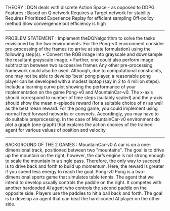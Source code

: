 THEORY : 
DQN deals with discrete Action Space - as ooposed to DDPG
Features :
Based on Q network
Requires a Target network for stability
Requires Prioritized Experience Replay for efficient sampling
Off-policy method
Slow convergence but efficiency is high
______________________________________________________________________
PROBLEM STATEMENT : 
Implement theDQNalgorithm to solve the tasks envisioned by the two environments. For the
Pong-v0 environment consider pre-processing of the frames (to arrive at state formulation)
using the following step(s).
• Convert the RGB image into grayscale and downsample the resultant grayscale image.
• Further, one could also perform image subtraction between two successive frames
Any other pre-processing framework could also be used. Although, due to computational
constraints, one may not be able to develop ’best’ pong player, a reasonable pong player
can be developed with a modest laptop (say in 2 to 4 million steps). Include a learning
curve plot showing the performance of your implementation on the game Pong-v0 and
MountainCar-v0. The x-axis should correspond to number of time steps (suitably scaled)
and the y-axis should show the mean n-episode reward (for a suitable choice of n) as well as
the best mean reward. For the pong game, you could implement using normal feed forward
networks or convnets. Accordingly, you may have to do suitable preprocessing. In the case
of MountainCar-v0 environment do plot a graph (one graph) that explains the action choices
of the trained agent for various values of position and velocity
______________________________________________________________________
BACKGROUND OF THE 2 GAMES :
MountainCar-v0
A car is on a one-dimensional track, positioned between two "mountains". The goal is to
drive up the mountain on the right; however, the car’s engine is not strong enough to scale
the mountain in a single pass. Therefore, the only way to succeed is to drive back and
forth to build up momentum. Here, the reward is greater if you spend less energy to reach
the goal. 
Pong-v0
Pong is a two-dimensional sports game that simulates table tennis. The agent that we
intend to develop usually controls the paddle on the right. It competes with another hardcoded
AI agent who controls the second paddle on the opposite side. Players use the
paddles to hit a ball back and forth. The goal is to develop an agent that can beat the
hard-coded AI player on the other side.
